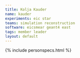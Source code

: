 ```yaml
---
title: Kolja Kauder
name: kauder
experiments: eic star
teams: simulation reconstruction
software: eicsmear geant4 east
tags: member leader
layout: default
---
```


{% include personspecs.html %}
